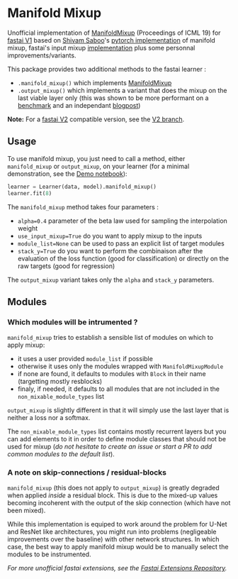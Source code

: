 # Manifold Mixup

Unofficial implementation of [ManifoldMixup](http://proceedings.mlr.press/v97/verma19a/verma19a.pdf) (Proceedings of ICML 19) for [fastai V1](https://docs.fast.ai/index.html) based on [Shivam Saboo](https://github.com/shivamsaboo17)'s [pytorch implementation](https://github.com/shivamsaboo17/ManifoldMixup) of manifold mixup, fastai's input mixup [implementation](https://docs.fast.ai/callbacks.mixup.html) plus some personnal improvements/variants.

This package provides two additional methods to the fastai learner :
- `.manifold_mixup()` which implements [ManifoldMixup](http://proceedings.mlr.press/v97/verma19a/verma19a.pdf)
- `.output_mixup()` which implements a variant that does the mixup on the last viable layer only (this was shown to be more performant on a [benchmark](https://forums.fast.ai/t/mixup-data-augmentation/22764/72) and an independant [blogpost](https://medium.com/analytics-vidhya/better-result-with-mixup-at-final-layer-e9ba3a4a0c41))

**Note:** For a [fastai V2](http://dev.fast.ai/) compatible version, see the [V2 branch](https://github.com/nestordemeure/ManifoldMixup/tree/V2).

## Usage

To use manifold mixup, you just need to call a method, either `manifold_mixup` or `output_mixup`, on your learner (for a minimal demonstration, see the [Demo notebook](https://github.com/nestordemeure/ManifoldMixup/blob/master/Demo.ipynb)):

```python
learner = Learner(data, model).manifold_mixup()
learner.fit(8)
```

The `manifold_mixup` method takes four parameters :
- `alpha=0.4` parameter of the beta law used for sampling the interpolation weight
- `use_input_mixup=True` do you want to apply mixup to the inputs
- `module_list=None` can be used to pass an explicit list of target modules
- `stack_y=True` do you want to perform the combinaison after the evaluation of the loss function (good for classification) or directly on the raw targets (good for regression)

The `output_mixup` variant takes only the `alpha` and `stack_y` parameters.

## Modules

### Which modules will be intrumented ?

`manifold_mixup` tries to establish a sensible list of modules on which to apply mixup:
- it uses a user provided `module_list` if possible
- otherwise it uses only the modules wrapped with `ManifoldMixupModule`
- if none are found, it defaults to modules with `Block` in their name (targetting mostly resblocks)
- finaly, if needed, it defaults to all modules that are not included in the `non_mixable_module_types` list

`output_mixup` is slightly different in that it will simply use the last layer that is neither a loss nor a softmax.

The `non_mixable_module_types` list contains mostly recurrent layers but you can add elements to it in order to define module classes that should not be used for mixup (*do not hesitate to create an issue or start a PR to add common modules to the default list*).

### A note on skip-connections / residual-blocks

`manifold_mixup` (this does not apply to `output_mixup`) is greatly degraded when applied *inside* a residual block.
This is due to the mixed-up values becoming incoherent with the output of the skip connection (which have not been mixed).

While this implementation is equiped to work around the problem for U-Net and ResNet like architectures, you might run into problems (negligeable improvements over the baseline) with other network structures.
In which case, the best way to apply manifold mixup would be to manually select the modules to be instrumented.

*For more unofficial fastai extensions, see the [Fastai Extensions Repository](https://github.com/nestordemeure/fastai-extensions-repository).*